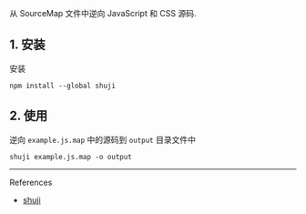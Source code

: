 从 SourceMap 文件中逆向 JavaScript 和 CSS 源码.

## 1. 安装

安装

```
npm install --global shuji
```

## 2. 使用

逆向 `example.js.map` 中的源码到 `output` 目录文件中

```
shuji example.js.map -o output
```

---

References

- [shuji](https://github.com/paazmaya/shuji)